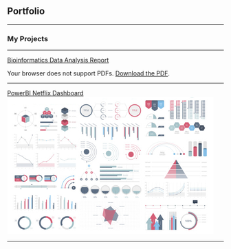 ## Portfolio

---

### My Projects

---
[Bioinformatics Data Analysis Report](190260662_BMS3025_Report%20(1).pdf)

<object data="pdf/190260662_BMS3025_Report%20(1).pdf" type="application/pdf" width="100%" height="600px">
    <p>Your browser does not support PDFs. <a href="pdf/190260662_BMS3025_Report%20(1).pdf">Download the PDF</a>.</p>
</object>

---
[PowerBI Netflix Dashboard](pdf/Netflix%20PowerBI%20Dashboard.pbix)
<img src="images/dummy_thumbnail.jpg?raw=true"/>

<object data="pdf/Netflix%20PowerBI%20Dashboard.pbix" type="application/octet-stream" width="100%" height="600px">

---
